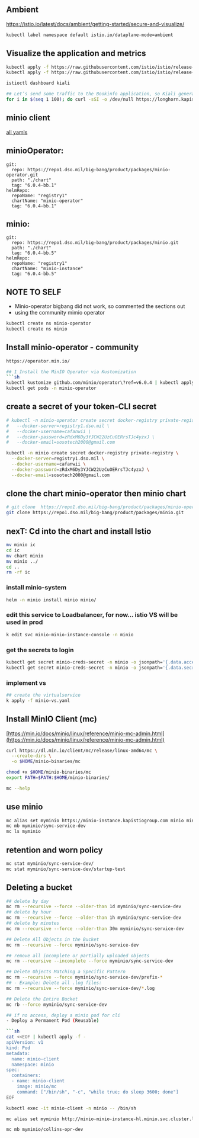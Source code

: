 ## Ambient
https://istio.io/latest/docs/ambient/getting-started/secure-and-visualize/

```sh
kubectl label namespace default istio.io/dataplane-mode=ambient
```

## Visualize the application and metrics
```sh
kubectl apply -f https://raw.githubusercontent.com/istio/istio/release-1.24/samples/addons/prometheus.yaml
kubectl apply -f https://raw.githubusercontent.com/istio/istio/release-1.24/samples/addons/kiali.yaml

istioctl dashboard kiali

## Let’s send some traffic to the Bookinfo application, so Kiali generates the traffic graph:
for i in $(seq 1 100); do curl -sSI -o /dev/null https://longhorn.kapistiogroup.com; done
```

## minio client
[all yamls](https://repo1.dso.mil/big-bang/bigbang/-/blob/master/chart/values.yaml)

##  minioOperator:
    git:
      repo: https://repo1.dso.mil/big-bang/product/packages/minio-operator.git
      path: "./chart"
      tag: "6.0.4-bb.1"
    helmRepo:
      repoName: "registry1"
      chartName: "minio-operator"
      tag: "6.0.4-bb.1"

##  minio:
    git:
      repo: https://repo1.dso.mil/big-bang/product/packages/minio.git
      path: "./chart"
      tag: "6.0.4-bb.5"
    helmRepo:
      repoName: "registry1"
      chartName: "minio-instance"
      tag: "6.0.4-bb.5"

## NOTE TO SELF
- Minio-operator bigbang did not work, so commented the sections out
- using the community mimio operator


```sh
kubectl create ns minio-operator
kubectl create ns minio 
```

## Install minio-operator - community
```sh
https://operator.min.io/

## 1 Install the MinIO Operator via Kustomization
```sh
kubectl kustomize github.com/minio/operator\?ref=v6.0.4 | kubectl apply -f -
kubectl get pods -n minio-operator
```

## create a secret of your token-CLI secret
```sh
# kubectl -n minio-operator create secret docker-registry private-registry \
#   --docker-server=registry1.dso.mil \
#   --docker-username=cafanwii \
#   --docker-password=zRdxM6Dy3YJCW22UzCuOERrsTJc4yzxJ \
#   --docker-email=sosotech2000@gmail.com 

kubectl -n minio create secret docker-registry private-registry \
  --docker-server=registry1.dso.mil \
  --docker-username=cafanwii \
  --docker-password=zRdxM6Dy3YJCW22UzCuOERrsTJc4yzxJ \
  --docker-email=sosotech2000@gmail.com 
```

## clone the chart minio-operator then minio chart

```sh
# git clone  https://repo1.dso.mil/big-bang/product/packages/minio-operator.git
git clone https://repo1.dso.mil/big-bang/product/packages/minio.git
```

## nexT: Cd into the chart and install Istio
<!-- 
```sh
mv minio-operator io
cd io 
mv chart minio-operator
mv minio-operator ../
cd ..
rm -rf io
``` -->

```sh
mv minio ic
cd ic
mv chart minio
mv minio ../
cd ..
rm -rf ic
```

<!-- ### install minio-operator
```sh
helm -n minio-operator install minio-operator minio-operator/
k -n minio-operator get po 
k -n minio-operator get svc
``` -->

### install minio-system
```sh
helm -n minio install minio minio/
```

### edit this service to Loadbalancer, for now... istio VS will be used in prod

```sh
k edit svc minio-minio-instance-console -n minio
```

### get the secrets to login
```sh
kubectl get secret minio-creds-secret -n minio -o jsonpath='{.data.accesskey}' | base64 --decode && echo
kubectl get secret minio-creds-secret -n minio -o jsonpath='{.data.secretkey}' | base64 --decode && echo
```

### implement vs
```sh
## create the virtualservice
k apply -f minio-vs.yaml
```


## Install MinIO Client (mc)
[https://min.io/docs/minio/linux/reference/minio-mc-admin.html](https://min.io/docs/minio/linux/reference/minio-mc-admin.html)

```sh
curl https://dl.min.io/client/mc/release/linux-amd64/mc \
  --create-dirs \
  -o $HOME/minio-binaries/mc

chmod +x $HOME/minio-binaries/mc
export PATH=$PATH:$HOME/minio-binaries/

mc --help
```

## use minio
```sh
mc alias set myminio https://minio-instance.kapistiogroup.com minio minio123
mc mb myminio/sync-service-dev
mc ls myminio
```

## retention and worn policy
<!-- ```sh
mc retention get myminio/sync-service-dev
## Disable Retention for a Specific Object:
mc retention unset myminio/sync-service-dev/<object-name>
## Disable Retention for a Specific Object:
mc find myminio/sync-service-dev --exec "mc retention unset myminio/sync-service-dev/{}"

## NEXT:
## Check WORM Protection
mc admin config get myminio/ worm
## Disable WORM Mode Temporarily: If WORM is enabled and you want to disable it, run:
mc admin config set myminio/ worm=off
mc admin service restart myminio
``` -->
```sh
mc stat myminio/sync-service-dev/
mc stat myminio/sync-service-dev/startup-test
```

## Deleting a bucket
```sh
## delete by day
mc rm --recursive --force --older-than 1d myminio/sync-service-dev
## delete by hour
mc rm --recursive --force --older-than 1h myminio/sync-service-dev
## delete by minutes
mc rm --recursive --force --older-than 30m myminio/sync-service-dev

## Delete All Objects in the Bucket
mc rm --recursive --force myminio/sync-service-dev

## remove all incomplete or partially uploaded objects
mc rm --recursive --incomplete --force myminio/sync-service-dev

## Delete Objects Matching a Specific Pattern
mc rm --recursive --force myminio/sync-service-dev/prefix-*
## - Example: Delete all .log files:
mc rm --recursive --force myminio/sync-service-dev/*.log

## Delete the Entire Bucket
mc rb --force myminio/sync-service-dev
```


```sh
## if no access, deploy a minio pod for cli
- Deploy a Permanent Pod (Reusable)

```sh
cat <<EOF | kubectl apply -f -
apiVersion: v1
kind: Pod
metadata:
  name: minio-client
  namespace: minio
spec:
  containers:
  - name: minio-client
    image: minio/mc
    command: ["/bin/sh", "-c", "while true; do sleep 3600; done"]
EOF

```

```sh
kubectl exec -it minio-client -n minio -- /bin/sh
```

```sh
mc alias set myminio http://minio-minio-instance-hl.minio.svc.cluster.local:9000 minio minio123
```

```sh
mc mb myminio/collins-opr-dev
```
